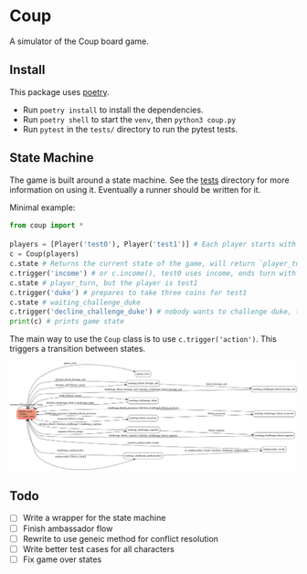 # Coup

A simulator of the Coup board game. 

## Install
This package uses [poetry](https://python-poetry.org/). 
- Run `poetry install` to install the dependencies. 
- Run `poetry shell` to start the `venv`, then `python3 coup.py`
- Run `pytest` in the `tests/` directory to run the pytest tests. 


## State Machine
The game is built around a state machine. See the [tests](tests/) directory for more information on using it. Eventually a runner should be written for it. 

Minimal example:

```python
from coup import *

players = [Player('test0'), Player('test1')] # Each player starts with 2 coins and 2 influence
c = Coup(players)
c.state # Returns the current state of the game, will return `player_turn`
c.trigger('income') # or c.income(), test0 uses income, ends turn with 3 coins
c.state # player_turn, but the player is test1
c.trigger('duke') # prepares to take three coins for test1
c.state # waiting_challenge_duke
c.trigger('decline_challenge_duke') # nobody wants to challenge duke, test1 has 5 coins and ends the turn.
print(c) # prints game state
```

The main way to use the `Coup` class is to use `c.trigger('action')`. This triggers a transition between states. 

![diagram](tests/coup.png)


## Todo
- [ ] Write a wrapper for the state machine
- [ ] Finish ambassador flow
- [ ] Rewrite to use geneic method for conflict resolution
- [ ] Write better test cases for all characters
- [ ] Fix game over states
